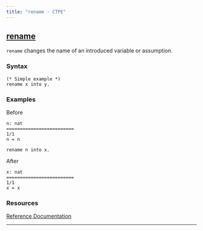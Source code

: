 ```yaml
---
title: "rename - CTPE"
---
```


## [rename](/ctpe/Rewriting/rename.html)

`rename` changes the name of an introduced variable or assumption.

### Syntax

```coq
(* Simple example *)
rename x into y.
```

### Examples

Before
```coq
n: nat
=========================
1/1
n = n
```

```coq
rename n into x.
```

After
```coq
x: nat
=========================
1/1
x = x
```
### Resources

[Reference Documentation](https://coq.inria.fr/doc/V8.13.2/refman/proof-engine/tactics.html#coq:tacn.rename)

<hr>
